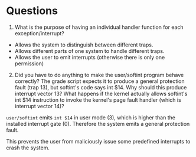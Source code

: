 # Questions

1. What is the purpose of having an individual handler function for each exception/interrupt?

- Allows the system to distinguish between different traps.
- Allows different parts of one system to handle different traps.
- Allows the user to emit interrupts (otherwise there is only one permission)

2. Did you have to do anything to make the user/softint program behave correctly? The grade script expects it to produce a general protection fault (trap 13), but softint's code says int $14. Why should this produce interrupt vector 13? What happens if the kernel actually allows softint's int $14 instruction to invoke the kernel's page fault handler (which is interrupt vector 14)?

`user/softint` emits `int $14` in user mode (3), which is higher than the installed interrupt gate (0). Therefore the system emits a general protection fault.

This prevents the user from maliciously issue some predefined interrupts to crash the system.
